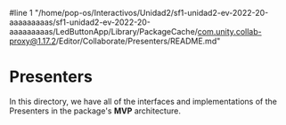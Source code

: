 #line 1 "/home/pop-os/Interactivos/Unidad2/sf1-unidad2-ev-2022-20-aaaaaaaaas/sf1-unidad2-ev-2022-20-aaaaaaaaas/LedButtonApp/Library/PackageCache/com.unity.collab-proxy@1.17.2/Editor/Collaborate/Presenters/README.md"
# Presenters
In this directory, we have all of the interfaces and implementations of the Presenters in the package's **MVP** architecture.
